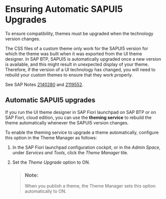 <!-- copy925dbaad992441499a5a477aa0b5f57b -->

# Ensuring Automatic SAPUI5 Upgrades

To ensure compatibility, themes must be upgraded when the technology version changes.

The CSS files of a custom theme only work for the SAPUI5 version for which the theme was built when it was exported from the UI theme designer. In SAP BTP, SAPUI5 is automatically upgraded once a new version is available, and this might result in unexpected display of your theme. Therefore, if the version of a UI technology has changed, you will need to rebuild your custom themes to ensure that they work properly.

See SAP Notes [2140280](https://launchpad.support.sap.com/#/notes/2140280) and [2119552](https://launchpad.support.sap.com/#/notes/2119552).



<a name="copy925dbaad992441499a5a477aa0b5f57b__section_f4d_zym_22b"/>

## Automatic SAPUI5 upgrades

If you run the UI theme designer in SAP Fiori launchpad on SAP BTP or on SAP Fiori, cloud edition, you can use the **theming service** to rebuild the theme automatically whenever the SAPUI5 version changes.

To enable the theming service to upgrade a theme automatically, configure this option in the Theme Manager as follows:

1.  In the SAP Fiori launchpad configuration cockpit, or in the *Admin Space*, under *Services and Tools*, click the *Theme Manager* tile.

2.  Set the *Theme Upgrade* option to ON.

    > ### Note:  
    > When you publish a theme, the Theme Manager sets this option automatically to ON.


